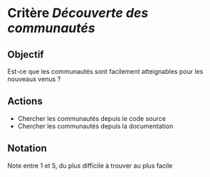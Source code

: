 # Critère *Découverte des communautés*

## Objectif
Est-ce que les communautés sont facilement atteignables pour les nouveaux venus ?

## Actions
- Chercher les communautés depuis le code source
- Chercher les communautés depuis la documentation

## Notation
Note entre 1 et 5, du plus difficile à trouver au plus facile
